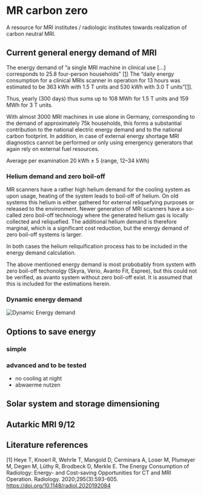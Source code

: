 # MR carbon zero
A resource for MRI institutes / radiologic institutes towards realization of carbon neutral MRI.

## Current general energy demand of MRI
The energy demand of “a single MRI machine in clinical use […] corresponds to 25.8 four-person households” [[1]](#literature-references) The “daily energy consumption for a clinical MRIs  scanner in operation for 13 hours was estimated to be 363 kWh with 1.5 T units and 530 kWh with 3.0 T units”[[1]](#literature-references). 

Thus, yearly (300 days) thus sums up to 108 MWh for 1.5 T units  and 159 MWh for 3 T units.

With almost 3000 MRI machines in use alone in Germany, corresponding to the demand of approximately 75k households, this forms a substantial contribution to the national electric energy demand and to the national carbon footprint. In addition, in case of external energy shortage MRI diagnostics cannot be performed or only using emergency generators that again rely on external fuel resources.

Average per examination 20 kWh ± 5 (range, 12–34 kWh)

### Helium demand and zero boil-off
MR scanners have a rather high helium demand for the cooling system as upon usage, heating of the system leads to boil-off of helium.
On old systems this helium is either gathered for external reliquefying purposes or released to the environment.
Newer generation of MRI scanners have a so-called zero boil-off technology where the generated helium gas is locally collected and reliquefied. The additional helium demand is therefore marginal, which is a significant cost reduction, but the energy demand of zero boil-off systems is larger.

In both cases the helium reliquification process has to be included in the energy demand calculation.

The above mentioned energy demand is most probobably from system with zero boil-off techonolgy (Skyra, Verio, Avanto Fit, Espree), but this could not be verified, as avanto system without zero boil-off exist. It is assumed that this is included for the estimations herein.

### Dynamic energy demand 
![Dynamic Energy demand](../main/img/image.png)


## Options to save energy

### simple

### advanced and to be tested
- no cooling at night
- abwaerme nutzen


## Solar system and storage dimensioning

## Autarkic MRI 9/12

## Literature references

[1]	Heye T, Knoerl R, Wehrle T, Mangold D, Cerminara A, Loser M, Plumeyer M, Degen M, Lüthy R, Brodbeck D, Merkle E. The Energy Consumption of Radiology: Energy- and Cost-saving                    Opportunities for CT and MRI Operation. Radiology. 2020;295(3):593-605. https://doi.org/10.1148/radiol.2020192084 







